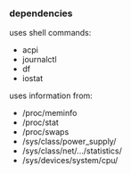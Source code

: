 ### dependencies

uses shell commands:
* acpi
* journalctl
* df
* iostat

uses information from:
* /proc/meminfo
* /proc/stat
* /proc/swaps
* /sys/class/power_supply/
* /sys/class/net/.../statistics/
* /sys/devices/system/cpu/
